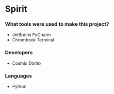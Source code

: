 # Spirit

### What tools were used to make this project?
- JetBrains PyCharm  
- Chrombook Terminal
### Developers
- Cosmic Dorito
### Languages
- Python 
